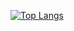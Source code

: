 [![Top Langs](https://github-readme-stats.vercel.app/api/top-langs/?username=ovejorgensen&layout=compact&theme=vue-dark)](https://github.com/anuraghazra/github-readme-stats)

<!--
**ovejorgensen/ovejorgensen** is a ✨ _special_ ✨ repository because its `README.md` (this file) appears on your GitHub profile.

Here are some ideas to get you started:

- 🔭 I’m currently working on ...
- 🌱 I’m currently learning ...
- 👯 I’m looking to collaborate on ...
- 🤔 I’m looking for help with ...
- 💬 Ask me about ...
- 📫 How to reach me: ...
- 😄 Pronouns: ...
- ⚡ Fun fact: ...
-->
